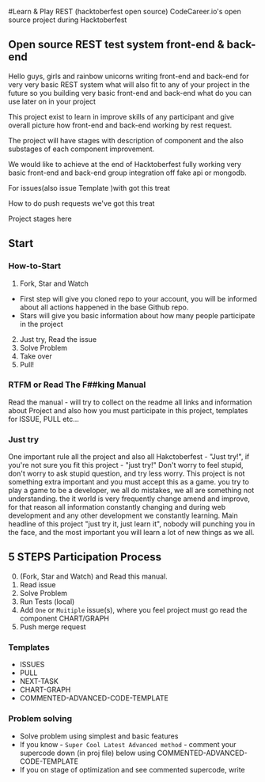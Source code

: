#Learn & Play REST (hacktoberfest open source)
CodeCareer.io's open source project during Hacktoberfest

## Open source REST test system front-end & back-end
Hello guys, girls and rainbow unicorns writing front-end and back-end for very very basic REST system what will also fit to any of your project in the future so you building very basic front-end and back-end what do you can use later on in your project

This project exist to learn in improve skills of any participant and give overall picture how front-end and back-end working by rest request.

The project will have stages with description of component and the also substages of each component improvement.

We would like to achieve at the end of Hacktoberfest fully working very basic front-end and back-end group integration off fake api or mongodb.

For issues(also issue Template )with got this treat

How to do push requests we've got this treat

Project stages here

## Start
### How-to-Start
1. Fork, Star and Watch
  - First step will give you cloned repo to your account,  you will be informed about  all actions  happened  in the  base Github repo.
  - Stars will give you basic information about how many people participate in the project
2. Just try, Read the issue
3. Solve Problem
4. Take over
5. Pull!

### RTFM or Read The F##king Manual
Read the manual -  will try to collect on the readme all links and information about Project and also how you must participate in this project, templates for ISSUE, PULL etc...

### Just try
One important rule all the project and also all Hakctoberfest - "Just try!",  if you're not sure you fit this project - "just try!"  Don't worry to feel stupid, don't worry to ask stupid question,  and try less worry. This project is not something extra important and you must accept this as a game.  you try to play a game to be a developer,  we all do mistakes,  we all are something not understanding.  the it world is very frequently  change  amend and improve, for that reason all information constantly changing and during web development and any other development we constantly learning. Main headline of this project "just try it, just learn it",  nobody will punching you in the face, and the most important you will learn a lot of new things as we all.

## 5 STEPS Participation Process
0. (Fork, Star and Watch) and Read this manual.
1. Read issue
2. Solve Problem
3. Run Tests (local)
4. Add `One` or `Muitiple` issue(s), where you feel project must go read the component CHART/GRAPH
5. Push merge request

### Templates
- ISSUES
- PULL
- NEXT-TASK
- CHART-GRAPH
- COMMENTED-ADVANCED-CODE-TEMPLATE

### Problem solving
- Solve problem using simplest and basic features
- If you know - `Super Cool Latest Advanced method` - comment your supercode down (in proj file) below using COMMENTED-ADVANCED-CODE-TEMPLATE
- If you on stage of optimization and see commented supercode, write
